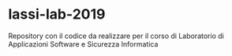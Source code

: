 # lassi-lab-2019
Repository con il codice da realizzare per il corso di Laboratorio di Applicazioni Software e Sicurezza Informatica


